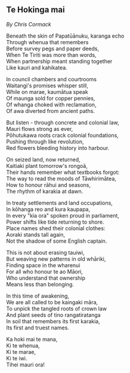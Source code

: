## Te Hokinga mai
*By Chris Cormack*

Beneath the skin of Papatūānuku, karanga echo\
Through whenua that remembers\
Before survey pegs and paper deeds,\
When Te Tiriti was more than words,\
When partnership meant standing together\
Like kauri and kahikatea.

In council chambers and courtrooms\
Waitangi's promises whisper still,\
While on marae, kaumātua speak\
Of maunga sold for copper pennies,\
Of whanga choked with reclamation,\
Of awa diverted from ancient paths.

But listen - through concrete and colonial law,\
Mauri flows strong as ever,\
Pōhutukawa roots crack colonial foundations,\
Pushing through like revolution,\
Red flowers bleeding history into harbour.

On seized land, now returned,\
Kaitiaki plant tomorrow's rongoā,\
Their hands remember what textbooks forgot:\
The way to read the moods of Tāwhirimātea,\
How to honour rāhui and seasons,\
The rhythm of karakia at dawn.

In treaty settlements and land occupations,\
In kōhanga reo and kura kaupapa,\
In every "kia ora" spoken proud in parliament,\
Power shifts like tide returning to shore.\
Place names shed their colonial clothes:\
Aoraki stands tall again,\
Not the shadow of some English captain.

This is not about erasing tauiwi,\
But weaving new patterns in old whāriki,\
Finding space in the wharenui\
For all who honour te ao Māori,\
Who understand that ownership\
Means less than belonging.

In this time of awakening,\
We are all called to be kaingaki māra,\
To unpick the tangled roots of crown law\
And plant seeds of tino rangatiratanga\
In soil that remembers its first karakia,\
Its first and truest names.

Ka hoki mai te mana,\
Ki te whenua,\
Ki te marae,\
Ki te iwi.\
Tihei mauri ora!
